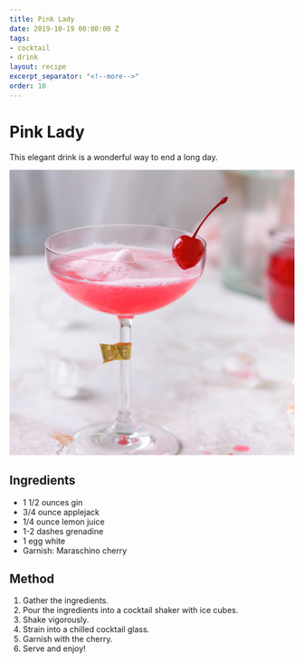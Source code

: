 ```yaml
---
title: Pink Lady
date: 2019-10-19 00:00:00 Z
tags:
- cocktail
- drink
layout: recipe
excerpt_separator: "<!--more-->"
order: 10
---
```


# Pink Lady

This elegant drink is a wonderful way to end a long day.

<!--more-->

[![Pink Lady](/_uploads/lady.jpg)](/_uploads/lady.jpg)

## Ingredients

- 1 1/2 ounces gin
- 3/4 ounce applejack
- 1/4 ounce lemon juice
- 1-2 dashes grenadine
- 1 egg white
- Garnish: Maraschino cherry


## Method

1. Gather the ingredients.
2. Pour the ingredients into a cocktail shaker with ice cubes.
3. Shake vigorously.
4. Strain into a chilled cocktail glass.
5. Garnish with the cherry.
6. Serve and enjoy!
